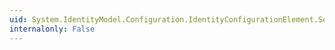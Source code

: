 ```yaml
---
uid: System.IdentityModel.Configuration.IdentityConfigurationElement.SecurityTokenHandlerSets
internalonly: False
---
```

